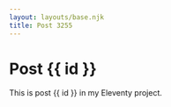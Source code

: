 ```yaml
---
layout: layouts/base.njk
title: Post 3255
---
```


# Post {{ id }}

This is post {{ id }} in my Eleventy project.
